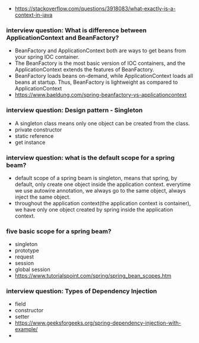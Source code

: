 - https://stackoverflow.com/questions/3918083/what-exactly-is-a-context-in-java

### interview question: What is difference between ApplicationContext and BeanFactory?
- BeanFactory and ApplicationContext both are ways to get beans from your spring IOC container.
- The BeanFactory is the most basic version of IOC containers, and the ApplicationContext extends the features of BeanFactory.
- BeanFactory loads beans on-demand, while ApplicationContext loads all beans at startup. Thus, BeanFactory is lightweight as compared to ApplicationContext
- https://www.baeldung.com/spring-beanfactory-vs-applicationcontext

### interview question: Design pattern - Singleton
- A singleton class means only one object can be created from the class.
- private constructor
- static reference
- get instance

### interview question: what is the default scope for a spring beam?
- default scope of a spring beam is singleton, means that spring, by default, only create one object inside the application context. everytime we use autowire annotation, we always go to the same object, always inject the same object.
- throughout the application context(the application context is container), we have only one object created by spring inside the application context.

### five basic scope for a spring beam?
- singleton
- prototype
- request
- session
- global session
- https://www.tutorialspoint.com/spring/spring_bean_scopes.htm

### interview question: Types of Dependency Injection
- field
- constructor
- setter
- https://www.geeksforgeeks.org/spring-dependency-injection-with-example/
- 
